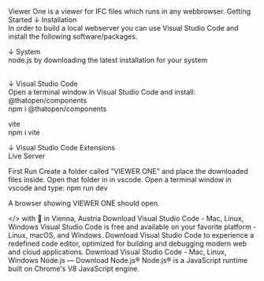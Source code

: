 Viewer One is a viewer for IFC files which runs in any webbrowser.
Getting Started
↓ Installation<br>
In order to build a local webserver you can use Visual Studio Code and install the following software/packages.<p>
↓ System<br>
node.js by downloading the latest installation for your system<p>
<br>
↓ Visual Studio Code<br>
Open a terminal window in Visual Studio Code and install:<br>
@thatopen/components<br>
npm i @thatopen/components
>
vite<br>
npm i vite<br>
>
↓ Visual Studio Code Extensions<br>
Live Server<p>

First Run
Create a folder called "VIEWER ONE" and place the downloaded files inside. Open that folder in in vscode. Open a terminal window in vscode and type: 
npm run dev
>
A browser showing VIEWER ONE should open.

</> with 🖤 in Vienna, Austria
Download Visual Studio Code - Mac, Linux, Windows
Visual Studio Code is free and available on your favorite platform - Linux, macOS, and Windows. Download Visual Studio Code to experience a redefined code editor, optimized for building and debugging modern web and cloud applications.
Download Visual Studio Code - Mac, Linux, Windows
Node.js — Download Node.js®
Node.js® is a JavaScript runtime built on Chrome's V8 JavaScript engine.
